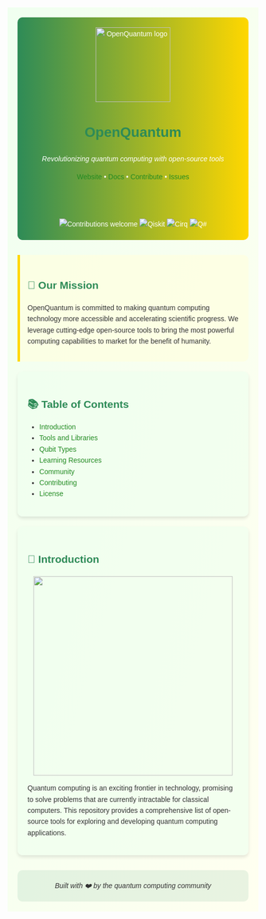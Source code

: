 <div style="font-family: 'Arial', sans-serif; line-height: 1.6; color: #333; max-width: 1000px; margin: 0 auto; padding: 20px; background: linear-gradient(to bottom right, #f0fff0, #fffff0);">

<div style="background: linear-gradient(to right, #2e8b57, #ffd700); color: white; padding: 20px; border-radius: 10px; margin-bottom: 30px; text-align: center;">
  <img alt="OpenQuantum logo" src="https://avatars.githubusercontent.com/u/160120530?s=200&v=4" width="150px">
  <h1 style="color: #2e8b57;">OpenQuantum</h1>
  <p><em>Revolutionizing quantum computing with open-source tools</em></p>
  
  <a href="https://openquantum.co.uk" style="color: #228B22; text-decoration: none;">Website</a> •
  <a href="#introduction" style="color: #228B22; text-decoration: none;">Docs</a> •
  <a href="#contributing" style="color: #228B22; text-decoration: none;">Contribute</a> •
  <a href="https://github.com/yourusername/your-repo/issues" style="color: #228B22; text-decoration: none;">Issues</a>

  <br><br>

  <img src="https://img.shields.io/badge/contributions-welcome-brightgreen.svg?style=flat" alt="Contributions welcome">
  <img src="https://img.shields.io/badge/Qiskit-%E2%9C%93-blueviolet.svg?style=flat" alt="Qiskit">
  <img src="https://img.shields.io/badge/Cirq-%E2%9C%93-brightgreen.svg?style=flat" alt="Cirq">
  <img src="https://img.shields.io/badge/Q%23-%E2%9C%93-blue.svg?style=flat" alt="Q#">
</div>

<div style="background-color: rgba(255, 255, 224, 0.7); border-left: 5px solid #ffd700; padding: 15px; margin: 20px 0; border-radius: 0 10px 10px 0;">
  <h2 style="color: #2e8b57;">🚀 Our Mission</h2>
  <p>
    OpenQuantum is committed to making quantum computing technology more accessible and accelerating scientific progress. We leverage cutting-edge open-source tools to bring the most powerful computing capabilities to market for the benefit of humanity.
  </p>
</div>

<div style="background-color: rgba(240, 255, 240, 0.7); border-radius: 10px; padding: 20px; margin-bottom: 20px; box-shadow: 0 4px 6px rgba(0, 0, 0, 0.1);">
  <h2 style="color: #2e8b57;">📚 Table of Contents</h2>
  <ul>
    <li><a href="#introduction" style="color: #228B22; text-decoration: none;">Introduction</a></li>
    <li><a href="#tools-and-libraries" style="color: #228B22; text-decoration: none;">Tools and Libraries</a></li>
    <li><a href="#qubit-types" style="color: #228B22; text-decoration: none;">Qubit Types</a></li>
    <li><a href="#learning-resources" style="color: #228B22; text-decoration: none;">Learning Resources</a></li>
    <li><a href="#community" style="color: #228B22; text-decoration: none;">Community</a></li>
    <li><a href="#contributing" style="color: #228B22; text-decoration: none;">Contributing</a></li>
    <li><a href="#license" style="color: #228B22; text-decoration: none;">License</a></li>
  </ul>
</div>

<div id="introduction" style="background-color: rgba(240, 255, 240, 0.7); border-radius: 10px; padding: 20px; margin-bottom: 20px; box-shadow: 0 4px 6px rgba(0, 0, 0, 0.1);">
  <h2 style="color: #2e8b57;">🌟 Introduction</h2>
  <div style="text-align: center;">
    <img src="https://img.freepik.com/free-vector/gradient-quantum-illustration_23-2149247158.jpg" width="400px">
  </div>
  <p>
    Quantum computing is an exciting frontier in technology, promising to solve problems that are currently intractable for classical computers. This repository provides a comprehensive list of open-source tools for exploring and developing quantum computing applications.
  </p>
</div>

<!-- ... Continue with the rest of the sections, applying inline styles similarly ... -->

<div style="text-align: center; margin-top: 30px; padding: 20px; background-color: rgba(46, 139, 87, 0.1); border-radius: 10px;">
  <i>Built with ❤️ by the quantum computing community</i>
</div>

</div>
